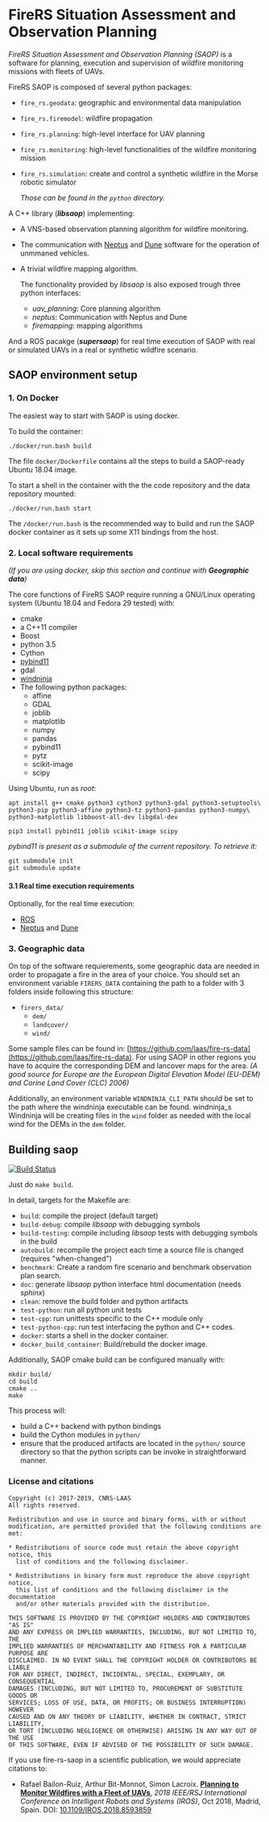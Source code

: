 # FireRS Situation Assessment and Observation Planning

*FireRS Situation Assessment and Observation Planning (SAOP)* is a software for planning, execution and supervision of wildfire monitoring missions with fleets of UAVs.

FireRS SAOP is composed of several python packages:

 - ```fire_rs.geodata```: geographic and environmental data manipulation
 - ```fire_rs.firemodel```: wildfire propagation
 - ```fire_rs.planning```: high-level interface for UAV planning
 - ```fire_rs.monitoring```: high-level functionalities of the wildfire monitoring mission 
 - ```fire_rs.simulation```: create and control a synthetic wildfire in the Morse robotic simulator
 
   *Those can be found in the ```python``` directory.*

A C++ library (___libsaop___) implementing:
 - A VNS-based observation planning algorithm for wildfire monitoring.
 - The communication with [Neptus](https://github.com/LSTS/neptus) and [Dune](https://github.com/LSTS/dune) software for the operation of unmmaned vehicles.
 - A trivial wildfire mapping algorithm.
 
   The functionality provided by _libsaop_ is also exposed trough three python interfaces:
   - *uav_planning*: Core planning algorithm
   - *neptus*: Communication with Neptus and Dune
   - *firemapping*: mapping algorithms
 
And a ROS pacakge (___supersaop___) for real time execution of SAOP with real or simulated UAVs in a real or synthetic wildfire scenario.

## SAOP environment setup

### 1. On Docker
The easiest way to start with SAOP is using docker.

To build the container:

    ./docker/run.bash build

The file `docker/Dockerfile` contains all the steps to build a SAOP-ready Ubuntu 18.04 image.

To start a shell in the container with the the code repository and the data repository mounted:

    ./docker/run.bash start

The `/docker/run.bash` is the recommended way to build and run the SAOP docker container as it sets up some X11 bindings from the host.

### 2. Local software requirements

_(If you are using docker, skip this section and continue with **Geographic data**)_

The core functions of FireRS SAOP require running a GNU/Linux operating system (Ubuntu 18.04 and Fedora 29 tested) with:

 - cmake
 - a C++11 compiler
 - Boost
 - python 3.5
 - Cython
 - [pybind11](https://github.com/pybind/pybind11/)
 - gdal
 - [windninja](https://github.com/firelab/windninja)
 - The following python packages:
    * affine
    * GDAL
    * joblib
    * matplotlib
    * numpy
    * pandas
    * pybind11
    * pytz
    * scikit-image
    * scipy

Using Ubuntu, run as *root*:

    apt install g++ cmake python3 cython3 python3-gdal python3-setuptools\
    python3-pip python3-affine python3-tz python3-pandas python3-numpy\
    python3-matplotlib libboost-all-dev libgdal-dev
    
    pip3 install pybind11 joblib scikit-image scipy

*pybind11 is present as a submodule of the current repository. To retrieve it:*

    git submodule init
    git submodule update
    
#### 3.1 Real time execution  requirements

Optionally, for the real time execution:

 - [ROS](http://www.ros.org/)
 - [Neptus](https://github.com/lsts/neptus) and [Dune](https://github.com/lsts/dune) 
    
### 3. Geographic data

On top of the software requierements, some geographic data are needed in order to propagate a fire in the area of your choice.
You should set an environment variable ```FIRERS_DATA``` containing the path to a folder with 3 folders inside following this structure:

 - ```firers_data/```
   - ```dem/```
   - ```landcover/```
   - ```wind/```

Some sample files can be found in: [https://github.com/laas/fire-rs-data](https://github.com/laas/fire-rs-data).
For using SAOP in other regions you have to acquire the corresponding DEM and lancover maps for the area.
*(A good source for Europe are the European Digital Elevation Model (EU-DEM) and Corine Land Cover (CLC) 2006)*

Additionally, an environment variable ```WINDNINJA_CLI_PATH``` should be set to the path where the windninja executable can be found.
windninja_s 
Windninja will be creating files in the ```wind``` folder as needed with the local wind for the DEMs in the ```dem``` folder. 

## Building saop
[![Build Status](https://travis-ci.org/laas/fire-rs-saop.svg?branch=master)](https://travis-ci.org/laas/fire-rs-saop)

Just do `make build`.

In detail, targets for the Makefile are:

- `build`: compile the project (default target)
- `build-debug`: compile *libsaop* with debugging symbols
- `build-testing`: compile including *libsaop* tests with debugging symbols in the build
- `autobuild`: recompile the project each time a source file is changed (requires "when-changed")
- `benchmark`: Create a random fire scenario and benchmark observation plan search.
- `doc`: generate *libsaop* python interface html documentation (needs *sphinx*)
- `clean`: remove the build folder and python artifacts
- `test-python`: run all python unit tests
- `test-cpp`: run unittests specific to the C++ module only
- `test-python-cpp`: run test interfacing the python and C++ codes.
- `docker`: starts a shell in the docker container.
- `docker_build_container`: Build/rebuild the docker image. 

Additionally, SAOP cmake build can be configured manually with:

    mkdir build/
    cd build
    cmake ..
    make

This process will:
 - build a C++ backend with python bindings
 - build the Cython modules in `python/`
 - ensure that the produced artifacts are located in the `python/` source directory so that the python scripts can be invoke in straightforward manner.

### License and citations

    Copyright (c) 2017-2019, CNRS-LAAS
    All rights reserved.
    
    Redistribution and use in source and binary forms, with or without
    modification, are permitted provided that the following conditions are met:
    
    * Redistributions of source code must retain the above copyright notice, this
      list of conditions and the following disclaimer.
    
    * Redistributions in binary form must reproduce the above copyright notice,
      this list of conditions and the following disclaimer in the documentation
      and/or other materials provided with the distribution.
    
    THIS SOFTWARE IS PROVIDED BY THE COPYRIGHT HOLDERS AND CONTRIBUTORS "AS IS"
    AND ANY EXPRESS OR IMPLIED WARRANTIES, INCLUDING, BUT NOT LIMITED TO, THE
    IMPLIED WARRANTIES OF MERCHANTABILITY AND FITNESS FOR A PARTICULAR PURPOSE ARE
    DISCLAIMED. IN NO EVENT SHALL THE COPYRIGHT HOLDER OR CONTRIBUTORS BE LIABLE
    FOR ANY DIRECT, INDIRECT, INCIDENTAL, SPECIAL, EXEMPLARY, OR CONSEQUENTIAL
    DAMAGES (INCLUDING, BUT NOT LIMITED TO, PROCUREMENT OF SUBSTITUTE GOODS OR
    SERVICES; LOSS OF USE, DATA, OR PROFITS; OR BUSINESS INTERRUPTION) HOWEVER
    CAUSED AND ON ANY THEORY OF LIABILITY, WHETHER IN CONTRACT, STRICT LIABILITY,
    OR TORT (INCLUDING NEGLIGENCE OR OTHERWISE) ARISING IN ANY WAY OUT OF THE USE
    OF THIS SOFTWARE, EVEN IF ADVISED OF THE POSSIBILITY OF SUCH DAMAGE.


If you use fire-rs-saop in a scientific publication, we would appreciate citations to:

 - Rafael Bailon-Ruiz, Arthur Bit-Monnot, Simon Lacroix. [**Planning to Monitor Wildfires with a Fleet of UAVs**](https://hal.laas.fr/hal-01852176), *2018 IEEE/RSJ International Conference on Intelligent Robots and Systems (IROS)*, Oct 2018, Madrid, Spain. DOI: [10.1109/IROS.2018.8593859](https://doi.org/10.1109/IROS.2018.8593859)
